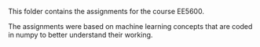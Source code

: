 This folder contains the assignments for the course EE5600.

The assignments were based on machine learning concepts that are coded in numpy to better understand their working.
